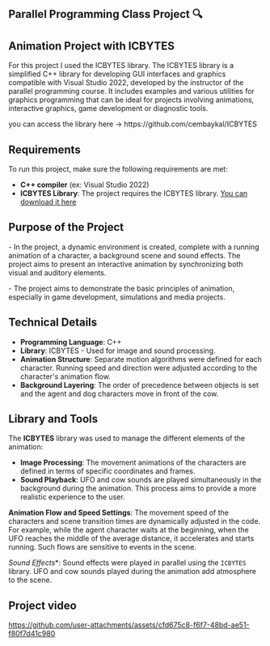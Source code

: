 ## Parallel Programming Class Project 🔍
<h2> Animation Project with ICBYTES </h2>
<p> For this project I used the ICBYTES library. The ICBYTES library is a simplified C++ library for developing GUI interfaces and graphics compatible with Visual Studio 2022, developed by the instructor of the parallel programming course.  It includes examples and various utilities for graphics programming that can be ideal for projects involving animations, interactive graphics, game development or diagnostic tools.</p>
<p>you can access the library here -> https://github.com/cembaykal/ICBYTES </p>

## Requirements
To run this project, make sure the following requirements are met:

- **C++ compiler** (ex: Visual Studio 2022)
- **ICBYTES Library**: The project requires the ICBYTES library. [You can download it here]([https://github.com/cembaykal/ICBYTES])

## Purpose of the Project
<p> - In the project, a dynamic environment is created, complete with a running animation of a character, a background scene and sound effects. The project aims to present an interactive animation by synchronizing both visual and auditory elements.</p>
<p> - The project aims to demonstrate the basic principles of animation, especially in game development, simulations and media projects.</p>

## Technical Details

- **Programming Language**: C++
- **Library**: ICBYTES - Used for image and sound processing.
- **Animation Structure**: Separate motion algorithms were defined for each character. Running speed and direction were adjusted according to the character's animation flow.
- **Background Layering**: The order of precedence between objects is set and the agent and dog characters move in front of the cow.

## Library and Tools

The **ICBYTES** library was used to manage the different elements of the animation:

- **Image Processing**: The movement animations of the characters are defined in terms of specific coordinates and frames.
- **Sound Playback**: UFO and cow sounds are played simultaneously in the background during the animation. This process aims to provide a more realistic experience to the user.

**Animation Flow and Speed Settings**: The movement speed of the characters and scene transition times are dynamically adjusted in the code. For example, while the agent character waits at the beginning, when the UFO reaches the middle of the average distance, it accelerates and starts running. Such flows are sensitive to events in the scene.

*Sound Effects**: Sound effects were played in parallel using the `ICBYTES` library. UFO and cow sounds played during the animation add atmosphere to the scene.

## Project video 

https://github.com/user-attachments/assets/cfd675c8-f6f7-48bd-ae51-f80f7d41c980

